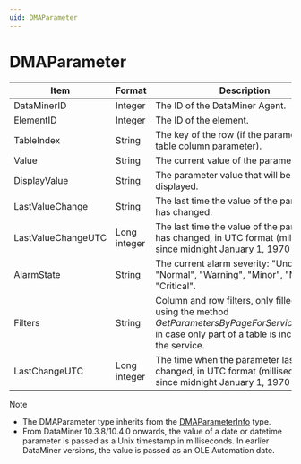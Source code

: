 ```yaml
---
uid: DMAParameter
---
```


# DMAParameter

| Item | Format | Description |
|--|--|--|
| DataMinerID        | Integer | The ID of the DataMiner Agent. |
| ElementID          | Integer | The ID of the element. |
| TableIndex         | String  | The key of the row (if the parameter is a table column parameter). |
| Value              | String | The current value of the parameter. |
| DisplayValue       | String | The parameter value that will be displayed. |
| LastValueChange    | String | The last time the value of the parameter has changed. |
| LastValueChangeUTC | Long integer | The last time the value of the parameter has changed, in UTC format (milliseconds since midnight January 1, 1970 GMT). |
| AlarmState         | String | The current alarm severity: "Undefined", "Normal", "Warning", "Minor", "Major" or "Critical". |
| Filters            | String | Column and row filters, only filled in when using the method *GetParametersByPageForServiceElement*, in case only part of a table is included in the service. |
| LastChangeUTC      | Long integer | The time when the parameter last changed, in UTC format (milliseconds since midnight January 1, 1970 GMT). |

> [!NOTE]
>
> - The DMAParameter type inherits from the [DMAParameterInfo](xref:DMAParameterInfo) type.
> - From DataMiner 10.3.8/10.4.0 onwards, the value of a date or datetime parameter is passed as a Unix timestamp in milliseconds. In earlier DataMiner versions, the value is passed as an OLE Automation date.

<!--
| Item | Format | Description |
|--|--|--|
| DataMinerID        | Integer | The ID of the DataMiner Agent. |
| ElementID          | Integer | The ID of the element. |
| Value              | String | The current value of the parameter. |
| DisplayValue       | String | The parameter value that will be displayed. |
| LastValueChange    | String | The last time the value of the parameter has changed. |
| LastValueChangeUTC | Long integer | The last time the value of the parameter has changed, in UTC format (milliseconds since midnight January 1, 1970 GMT). |
| Positions          | Array of [DMAParameterPosition](xref:DMAParameterPosition) | The places where the parameter can be found in the different Data Display pages of the element. |
| Type               | String | The type of parameter: “Read”, “Write”, or “Table”. |
| WriteType          | String | The type of write parameter: “String”, “Discreet”, “Number”, ... |
| ReadType           | String | The type of read parameter. |
| AlarmState         | String | The current alarm state of the parameter. |
| IsTrending         | Boolean | Whether the value of the parameter is being trended. |
| Filters            | String | Column and row filters, only filled in when using the method *GetParametersByPageForServiceElement*, in case only part of a table is included in the service. |
| LastChangeUTC      | Long integer | The time when the parameter last changed, in UTC format (milliseconds since midnight January 1, 1970 GMT). |
-->
